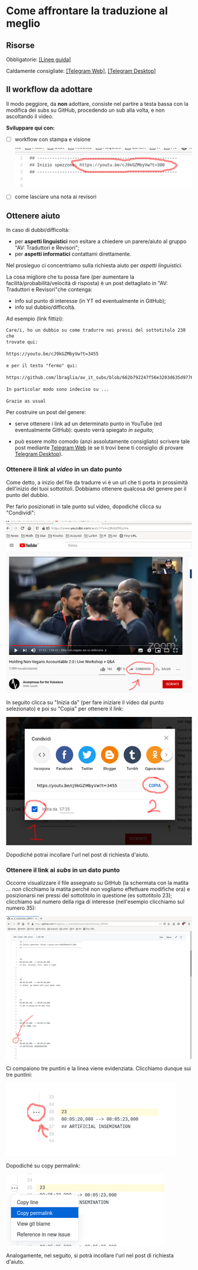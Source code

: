 # Come affrontare la traduzione al meglio


## Risorse

Obbligatorie:
[[Linee guida]](https://drive.google.com/file/d/1IACZxWdk84rs81ElQ9OWws-aroQZDtxZ/view?usp=sharing)

Caldamente consigliate:
[[Telegram Web]](https://web.telegram.org), 
[[Telegram Desktop]](https://desktop.telegram.org/)


## Il workflow da adottare

Il modo peggiore, da **non** adottare, consiste nel partire a testa
bassa con la modifica dei subs su GitHub, procedendo un sub alla
volta, e non ascoltando il video.

**Sviluppare qui con:**

- [ ] workflow con stampa e visione

  ![url inizio file](img/url_inizio_file.png)

- [ ] come lasciare una nota ai revisori


## Ottenere aiuto
In caso di dubbi/difficoltà:

* per **aspetti linguistici** non esitare a chiedere un parere/aiuto al gruppo
  "AV: Traduttori e Revisori";
* per **aspetti informatici** contattami direttamente.

Nel prosieguo ci concentriamo sulla richiesta aiuto per *aspetti
linguistici*. 

La cosa migliore che tu possa fare (per aumentare la
facilità/probabilità/velocità di risposta) è un post dettagliato in "AV:
Traduttori e Revisori"che contenga:

* info sul punto di interesse (in YT ed eventualmente in GitHub);
* info sul dubbio/difficoltà.

Ad esempio (link fittizi):

```
Care/i, ho un dubbio su come tradurre nei pressi del sottotitolo 230 che
trovate qui:

https://youtu.be/cJ9kGZMbyVw?t=3455

e per il testo "fermo" qui: 

https://github.com/lbraglia/av_it_subs/blob/662b792247f56e3203d635d977658c7a6d7ef511/source/test_en.srt#L54

In particolar modo sono indeciso su ...

Grazie as usual
``` 

Per costruire un post del genere:

* serve ottenere i link ad un determinato punto in YouTube (ed
  eventualmente GitHub): questo verrà spiegato *in seguito*;
 
* può essere molto comodo (anzi assolutamente consigliato) scrivere tale
  post mediante [Telegram Web](https://web.telegram.org) 
  (e se ti trovi bene ti consiglio di
  provare [Telegram Desktop](https://desktop.telegram.org/)).


### Ottenere il link al *video* in un dato punto

Come detto, a inizio del file da tradurre vi è un url che ti porta in
prossimità dell'inizio dei tuoi sottotitoli. Dobbiamo ottenere
qualcosa del genere per il punto del dubbio. 

Per farlo posizionati in tale punto sul video, dopodiché clicca su
"Condividi":

![yt_link1](img/yt_link1.png)

In seguito clicca su "Inizia da" (per fare iniziare il video dal punto
selezionato) e poi su "Copia" per ottenere il link:

![yt_link2](img/yt_link2.png)

Dopodiché potrai incollare l'url nel post di richiesta d'aiuto.


### Ottenere il link ai *subs* in un dato punto

Occorre visualizzare il file assegnato su GitHub (la schermata con la
matita ... *non* clicchiamo la matita perché non vogliamo effettuare
modifiche ora) e posizionarsi nei pressi del sottotitolo in questione (es
sottotitolo 23); clicchiamo sul numero della riga di interesse
(nell'esempio clicchiamo sul numero 35):

![gh_link1](img/gh_link1.png)

Ci compaiono tre puntini e la linea viene evidenziata. Clicchiamo
dunque sui tre puntini:

![gh_link2](img/gh_link2.png)

Dopodiché su copy permalink:

![gh_link3](img/gh_link3.png)

Analogamente, nel seguito, si potrà incollare l'url nel post di
richiesta d'aiuto.

